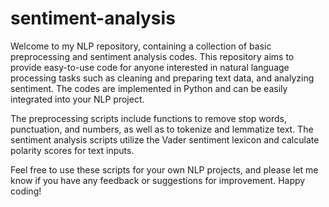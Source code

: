 # sentiment-analysis
Welcome to my NLP repository, containing a collection of basic preprocessing and sentiment analysis codes. This repository aims to provide easy-to-use code for anyone interested in natural language processing tasks such as cleaning and preparing text data, and analyzing sentiment. The codes are implemented in Python and can be easily integrated into your NLP project.

The preprocessing scripts include functions to remove stop words, punctuation, and numbers, as well as to tokenize and lemmatize text. The sentiment analysis scripts utilize the Vader sentiment lexicon and calculate polarity scores for text inputs.

Feel free to use these scripts for your own NLP projects, and please let me know if you have any feedback or suggestions for improvement. Happy coding!
